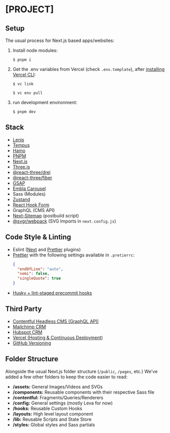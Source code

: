 # [PROJECT]

## Setup

The usual process for Next.js based apps/websites:

1. Install node modules:

   `$ pnpm i`

2. Get the .env variables from Vercel (check `.env.template`), after [installing Vercel CLI](https://vercel.com/docs/cli):

   `$ vc link`

   `$ vc env pull`

3. run development environment:

   `$ pnpm dev`

## Stack

- [Lenis](https://github.com/studio-freight/lenis)
- [Tempus](https://github.com/studio-freight/tempus)
- [Hamo](https://github.com/studio-freight/hamo)
- [PNPM](https://pnpm.io/)
- [Next.js](https://nextjs.org/)
- [Three.js](https://threejs.org/)
- [@react-three/drei](https://github.com/pmndrs/drei)
- [@react-three/fiber](https://docs.pmnd.rs/react-three-fiber/getting-started/introduction)
- [GSAP](https://greensock.com/gsap/)
- [Embla Carousel](https://github.com/davidcetinkaya/embla-carousel)
- Sass (Modules)
- [Zustand](https://github.com/pmndrs/zustand)
- [React Hook Form](https://react-hook-form.com/)
- GraphQL (CMS API)
- [Next-Sitemap](https://github.com/iamvishnusankar/next-sitemap) (postbuild script)
- [@svgr/webpack](https://github.com/gregberge/svgr/tree/main) (SVG Imports in `next.config.js`)

## Code Style & Linting

- Eslint ([Next](https://nextjs.org/docs/basic-features/eslint#eslint-config) and [Prettier](https://github.com/prettier/eslint-config-prettier) plugins)
- [Prettier](https://prettier.io/) with the following settings available in `.pretierrc`:
  ```json
  {
    "endOfLine": "auto",
    "semi": false,
    "singleQuote": true
  }
  ```
- [Husky + lint-staged precommit hooks](https://github.com/okonet/lint-staged)

## Third Party

- [Contentful Headless CMS (GraphQL API)](https://contentful.com/)
- [Mailchimp CRM](https://mailchimp.com/)
- [Hubspot CRM](https://hubspot.com/)
- [Vercel (Hosting & Continuous Deployment)](https://vercel.com/home)
- [GitHub Versioning](https://github.com/)

## Folder Structure

Alongside the usual Next.js folder structure (`/public`, `/pages`, etc.) We've added a few other folders to keep the code easier to read:

- **/assets:** General Images/Videos and SVGs
- **/components:** Reusable components with their respective Sass file
- **/contentful:** Fragments/Queries/Renderers
- **/config:** General settings (mostly Leva for now)
- **/hooks:** Reusable Custom Hooks
- **/layouts:** High level layout component
- **/lib:** Reusable Scripts and State Store
- **/styles:** Global styles and Sass partials
